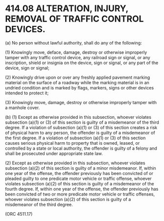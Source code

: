 414.08 ALTERATION, INJURY, REMOVAL OF TRAFFIC CONTROL DEVICES.
==============================================================

​(a) No person without lawful authority, shall do any of the following:

​(1) Knowingly move, deface, damage, destroy or otherwise improperly
tamper with any traffic control device, any railroad sign or signal, or
any inscription, shield or insignia on the device, sign or signal, or
any part of the device, sign or signal;

​(2) Knowingly drive upon or over any freshly applied pavement marking
material on the surface of a roadway while the marking material is in an
undried condition and is marked by flags, markers, signs or other
devices intended to protect it;

​(3) Knowingly move, damage, destroy or otherwise improperly tamper with
a manhole cover.

​(b) (1) Except as otherwise provided in this subsection, whoever
violates subsection (a)(1) or (3) of this section is guilty of a
misdemeanor of the third degree. If a violation of subsection (a)(1) or
(3) of this section creates a risk of physical harm to any person, the
offender is guilty of a misdemeanor of the first degree. If a violation
of subsection (a)(1) or (3) of this section causes serious physical harm
to property that is owned, leased, or controlled by a state or local
authority, the offender is guilty of a felony and shall be prosecuted
under appropriate state law.

​(2) Except as otherwise provided in this subsection, whoever violates
subsection (a)(2) of this section is guilty of a minor misdemeanor. If,
within one year of the offense, the offender previously has been
convicted of or pleaded guilty to one predicate motor vehicle or traffic
offense, whoever violates subsection (a)(2) of this section is guilty of
a misdemeanor of the fourth degree. If, within one year of the offense,
the offender previously has been convicted of two or more predicate
motor vehicle or traffic offenses, whoever violates subsection (a)(2) of
this section is guilty of a misdemeanor of the third degree.

(ORC 4511.17)
